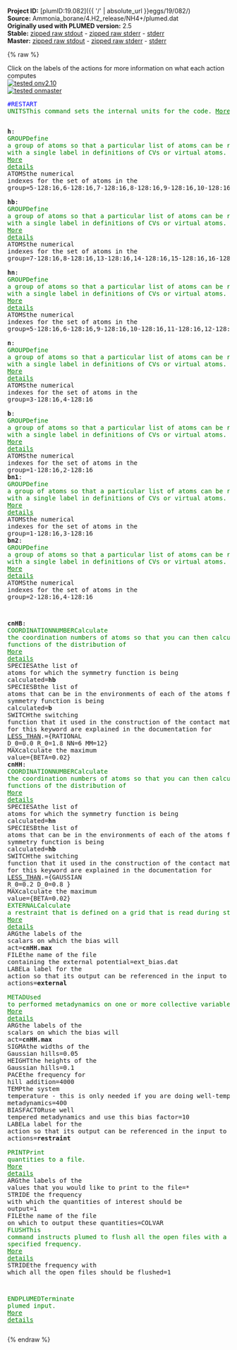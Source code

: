 **Project ID:** [plumID:19.082]({{ '/' | absolute_url }}eggs/19/082/)  
**Source:** Ammonia_borane/4.H2_release/NH4+/plumed.dat  
**Originally used with PLUMED version:** 2.5  
**Stable:** [zipped raw stdout](plumed.dat.plumed.stdout.txt.zip) - [zipped raw stderr](plumed.dat.plumed.stderr.txt.zip) - [stderr](plumed.dat.plumed.stderr)  
**Master:** [zipped raw stdout](plumed.dat.plumed_master.stdout.txt.zip) - [zipped raw stderr](plumed.dat.plumed_master.stderr.txt.zip) - [stderr](plumed.dat.plumed_master.stderr)  

{% raw %}
<div class="plumedpreheader">
<div class="headerInfo" id="value_details_data/Ammonia_borane/4.H2_release/NH4+/plumed.dat"> Click on the labels of the actions for more information on what each action computes </div>
<div class="containerBadge">
<div class="headerBadge"><a href="plumed.dat.plumed.stderr"><img src="https://img.shields.io/badge/v2.10-passing-green.svg" alt="tested onv2.10" /></a></div>
<div class="headerBadge"><a href="plumed.dat.plumed_master.stderr"><img src="https://img.shields.io/badge/master-passing-green.svg" alt="tested onmaster" /></a></div>
</div>
</div>
<pre class="plumedlisting">
<span style="color:blue" class="comment">#RESTART</span>
<span class="plumedtooltip" style="color:green">UNITS<span class="right">This command sets the internal units for the code. <a href="https://www.plumed.org/doc-master/user-doc/html/UNITS" style="color:green">More details</a><i></i></span></span> <span class="plumedtooltip">LENGTH<span class="right">the units of lengths<i></i></span></span>=A

<span style="display:none;" id="data/Ammonia_borane/4.H2_release/NH4+/plumed.dat">The UNITS action with label <b></b> calculates something</span><b name="data/Ammonia_borane/4.H2_release/NH4+/plumed.dath" onclick='showPath("data/Ammonia_borane/4.H2_release/NH4+/plumed.dat","data/Ammonia_borane/4.H2_release/NH4+/plumed.dath","data/Ammonia_borane/4.H2_release/NH4+/plumed.dath","brown")'>h</b>: <span class="plumedtooltip" style="color:green">GROUP<span class="right">Define a group of atoms so that a particular list of atoms can be referenced with a single label in definitions of CVs or virtual atoms. <a href="https://www.plumed.org/doc-master/user-doc/html/GROUP" style="color:green">More details</a><i></i></span></span> <span class="plumedtooltip">ATOMS<span class="right">the numerical indexes for the set of atoms in the group<i></i></span></span>=5-128:16,6-128:16,7-128:16,8-128:16,9-128:16,10-128:16,11-128:16,12-128:16,13-128:16,14-128:16,15-128:16,16-128:16   
<span style="display:none;" id="data/Ammonia_borane/4.H2_release/NH4+/plumed.dath">The GROUP action with label <b>h</b> calculates something</span><b name="data/Ammonia_borane/4.H2_release/NH4+/plumed.dathb" onclick='showPath("data/Ammonia_borane/4.H2_release/NH4+/plumed.dat","data/Ammonia_borane/4.H2_release/NH4+/plumed.dathb","data/Ammonia_borane/4.H2_release/NH4+/plumed.dathb","brown")'>hb</b>: <span class="plumedtooltip" style="color:green">GROUP<span class="right">Define a group of atoms so that a particular list of atoms can be referenced with a single label in definitions of CVs or virtual atoms. <a href="https://www.plumed.org/doc-master/user-doc/html/GROUP" style="color:green">More details</a><i></i></span></span> <span class="plumedtooltip">ATOMS<span class="right">the numerical indexes for the set of atoms in the group<i></i></span></span>=7-128:16,8-128:16,13-128:16,14-128:16,15-128:16,16-128:16  
<span style="display:none;" id="data/Ammonia_borane/4.H2_release/NH4+/plumed.dathb">The GROUP action with label <b>hb</b> calculates something</span><b name="data/Ammonia_borane/4.H2_release/NH4+/plumed.dathn" onclick='showPath("data/Ammonia_borane/4.H2_release/NH4+/plumed.dat","data/Ammonia_borane/4.H2_release/NH4+/plumed.dathn","data/Ammonia_borane/4.H2_release/NH4+/plumed.dathn","brown")'>hn</b>: <span class="plumedtooltip" style="color:green">GROUP<span class="right">Define a group of atoms so that a particular list of atoms can be referenced with a single label in definitions of CVs or virtual atoms. <a href="https://www.plumed.org/doc-master/user-doc/html/GROUP" style="color:green">More details</a><i></i></span></span> <span class="plumedtooltip">ATOMS<span class="right">the numerical indexes for the set of atoms in the group<i></i></span></span>=5-128:16,6-128:16,9-128:16,10-128:16,11-128:16,12-128:16  
<span style="display:none;" id="data/Ammonia_borane/4.H2_release/NH4+/plumed.dathn">The GROUP action with label <b>hn</b> calculates something</span><b name="data/Ammonia_borane/4.H2_release/NH4+/plumed.datn" onclick='showPath("data/Ammonia_borane/4.H2_release/NH4+/plumed.dat","data/Ammonia_borane/4.H2_release/NH4+/plumed.datn","data/Ammonia_borane/4.H2_release/NH4+/plumed.datn","brown")'>n</b>: <span class="plumedtooltip" style="color:green">GROUP<span class="right">Define a group of atoms so that a particular list of atoms can be referenced with a single label in definitions of CVs or virtual atoms. <a href="https://www.plumed.org/doc-master/user-doc/html/GROUP" style="color:green">More details</a><i></i></span></span> <span class="plumedtooltip">ATOMS<span class="right">the numerical indexes for the set of atoms in the group<i></i></span></span>=3-128:16,4-128:16   
<span style="display:none;" id="data/Ammonia_borane/4.H2_release/NH4+/plumed.datn">The GROUP action with label <b>n</b> calculates something</span><b name="data/Ammonia_borane/4.H2_release/NH4+/plumed.datb" onclick='showPath("data/Ammonia_borane/4.H2_release/NH4+/plumed.dat","data/Ammonia_borane/4.H2_release/NH4+/plumed.datb","data/Ammonia_borane/4.H2_release/NH4+/plumed.datb","brown")'>b</b>: <span class="plumedtooltip" style="color:green">GROUP<span class="right">Define a group of atoms so that a particular list of atoms can be referenced with a single label in definitions of CVs or virtual atoms. <a href="https://www.plumed.org/doc-master/user-doc/html/GROUP" style="color:green">More details</a><i></i></span></span> <span class="plumedtooltip">ATOMS<span class="right">the numerical indexes for the set of atoms in the group<i></i></span></span>=1-128:16,2-128:16 
<span style="display:none;" id="data/Ammonia_borane/4.H2_release/NH4+/plumed.datb">The GROUP action with label <b>b</b> calculates something</span><b name="data/Ammonia_borane/4.H2_release/NH4+/plumed.datbn1" onclick='showPath("data/Ammonia_borane/4.H2_release/NH4+/plumed.dat","data/Ammonia_borane/4.H2_release/NH4+/plumed.datbn1","data/Ammonia_borane/4.H2_release/NH4+/plumed.datbn1","brown")'>bn1</b>: <span class="plumedtooltip" style="color:green">GROUP<span class="right">Define a group of atoms so that a particular list of atoms can be referenced with a single label in definitions of CVs or virtual atoms. <a href="https://www.plumed.org/doc-master/user-doc/html/GROUP" style="color:green">More details</a><i></i></span></span> <span class="plumedtooltip">ATOMS<span class="right">the numerical indexes for the set of atoms in the group<i></i></span></span>=1-128:16,3-128:16 
<span style="display:none;" id="data/Ammonia_borane/4.H2_release/NH4+/plumed.datbn1">The GROUP action with label <b>bn1</b> calculates something</span><b name="data/Ammonia_borane/4.H2_release/NH4+/plumed.datbn2" onclick='showPath("data/Ammonia_borane/4.H2_release/NH4+/plumed.dat","data/Ammonia_borane/4.H2_release/NH4+/plumed.datbn2","data/Ammonia_borane/4.H2_release/NH4+/plumed.datbn2","brown")'>bn2</b>: <span class="plumedtooltip" style="color:green">GROUP<span class="right">Define a group of atoms so that a particular list of atoms can be referenced with a single label in definitions of CVs or virtual atoms. <a href="https://www.plumed.org/doc-master/user-doc/html/GROUP" style="color:green">More details</a><i></i></span></span> <span class="plumedtooltip">ATOMS<span class="right">the numerical indexes for the set of atoms in the group<i></i></span></span>=2-128:16,4-128:16 

<span style="display:none;" id="data/Ammonia_borane/4.H2_release/NH4+/plumed.datbn2">The GROUP action with label <b>bn2</b> calculates something</span><b name="data/Ammonia_borane/4.H2_release/NH4+/plumed.datcnHB" onclick='showPath("data/Ammonia_borane/4.H2_release/NH4+/plumed.dat","data/Ammonia_borane/4.H2_release/NH4+/plumed.datcnHB","data/Ammonia_borane/4.H2_release/NH4+/plumed.datcnHB","brown")'>cnHB</b>: <span class="plumedtooltip" style="color:green">COORDINATIONNUMBER<span class="right">Calculate the coordination numbers of atoms so that you can then calculate functions of the distribution of <a href="https://www.plumed.org/doc-master/user-doc/html/COORDINATIONNUMBER" style="color:green">More details</a><i></i></span></span> <span class="plumedtooltip">SPECIESA<span class="right">the list of atoms for which the symmetry function is being calculated<i></i></span></span>=<b name="data/Ammonia_borane/4.H2_release/NH4+/plumed.dathb">hb</b> <span class="plumedtooltip">SPECIESB<span class="right">the list of atoms that can be in the environments of each of the atoms for which the symmetry function is being calculated<i></i></span></span>=<b name="data/Ammonia_borane/4.H2_release/NH4+/plumed.datb">b</b> <span class="plumedtooltip">SWITCH<span class="right">the switching function that it used in the construction of the contact matrix. Options for this keyword are explained in the documentation for <a href="https://www.plumed.org/doc-master/user-doc/html/LESS_THAN">LESS_THAN</a>.<i></i></span></span>={RATIONAL D_0=0.0 R_0=1.8 NN=6 MM=12} <span class="plumedtooltip">MAX<span class="right">calculate the maximum value<i></i></span></span>={BETA=0.02}
<span style="display:none;" id="data/Ammonia_borane/4.H2_release/NH4+/plumed.datcnHB">The COORDINATIONNUMBER action with label <b>cnHB</b> calculates the following quantities:<table  align="center" frame="void" width="95%" cellpadding="5%"><tr><td width="5%"><b> Quantity </b>  </td><td><b> Description </b> </td></tr><tr><td width="5%">cnHB.max</td><td>the maximum colvar</td></tr><tr><td width="5%">cnHB.value</td><td>the coordination numbers of the specified atoms</td></tr></table></span><b name="data/Ammonia_borane/4.H2_release/NH4+/plumed.datcnHH" onclick='showPath("data/Ammonia_borane/4.H2_release/NH4+/plumed.dat","data/Ammonia_borane/4.H2_release/NH4+/plumed.datcnHH","data/Ammonia_borane/4.H2_release/NH4+/plumed.datcnHH","brown")'>cnHH</b>: <span class="plumedtooltip" style="color:green">COORDINATIONNUMBER<span class="right">Calculate the coordination numbers of atoms so that you can then calculate functions of the distribution of <a href="https://www.plumed.org/doc-master/user-doc/html/COORDINATIONNUMBER" style="color:green">More details</a><i></i></span></span> <span class="plumedtooltip">SPECIESA<span class="right">the list of atoms for which the symmetry function is being calculated<i></i></span></span>=<b name="data/Ammonia_borane/4.H2_release/NH4+/plumed.dathn">hn</b> <span class="plumedtooltip">SPECIESB<span class="right">the list of atoms that can be in the environments of each of the atoms for which the symmetry function is being calculated<i></i></span></span>=<b name="data/Ammonia_borane/4.H2_release/NH4+/plumed.dathb">hb</b> <span class="plumedtooltip">SWITCH<span class="right">the switching function that it used in the construction of the contact matrix. Options for this keyword are explained in the documentation for <a href="https://www.plumed.org/doc-master/user-doc/html/LESS_THAN">LESS_THAN</a>.<i></i></span></span>={GAUSSIAN R_0=0.2 D_0=0.8 } <span class="plumedtooltip">MAX<span class="right">calculate the maximum value<i></i></span></span>={BETA=0.02}
<span style="display:none;" id="data/Ammonia_borane/4.H2_release/NH4+/plumed.datcnHH">The COORDINATIONNUMBER action with label <b>cnHH</b> calculates the following quantities:<table  align="center" frame="void" width="95%" cellpadding="5%"><tr><td width="5%"><b> Quantity </b>  </td><td><b> Description </b> </td></tr><tr><td width="5%">cnHH.max</td><td>the maximum colvar</td></tr><tr><td width="5%">cnHH.value</td><td>the coordination numbers of the specified atoms</td></tr></table></span><span class="plumedtooltip" style="color:green">EXTERNAL<span class="right">Calculate a restraint that is defined on a grid that is read during start up <a href="https://www.plumed.org/doc-master/user-doc/html/EXTERNAL" style="color:green">More details</a><i></i></span></span> <span class="plumedtooltip">ARG<span class="right">the labels of the scalars on which the bias will act<i></i></span></span>=<b name="data/Ammonia_borane/4.H2_release/NH4+/plumed.datcnHH">cnHH.max</b> <span class="plumedtooltip">FILE<span class="right">the name of the file containing the external potential<i></i></span></span>=ext_bias.dat <span class="plumedtooltip">LABEL<span class="right">a label for the action so that its output can be referenced in the input to other actions<i></i></span></span>=<b name="data/Ammonia_borane/4.H2_release/NH4+/plumed.datexternal" onclick='showPath("data/Ammonia_borane/4.H2_release/NH4+/plumed.dat","data/Ammonia_borane/4.H2_release/NH4+/plumed.datexternal","data/Ammonia_borane/4.H2_release/NH4+/plumed.datexternal","brown")'>external</b> 
<br/><span style="display:none;" id="data/Ammonia_borane/4.H2_release/NH4+/plumed.datexternal">The EXTERNAL action with label <b>external</b> calculates the following quantities:<table  align="center" frame="void" width="95%" cellpadding="5%"><tr><td width="5%"><b> Quantity </b>  </td><td><b> Description </b> </td></tr><tr><td width="5%">external.bias</td><td>the instantaneous value of the bias potential</td></tr></table></span><span class="plumedtooltip" style="color:green">METAD<span class="right">Used to performed metadynamics on one or more collective variables. <a href="https://www.plumed.org/doc-master/user-doc/html/METAD" style="color:green">More details</a><i></i></span></span> <span class="plumedtooltip">ARG<span class="right">the labels of the scalars on which the bias will act<i></i></span></span>=<b name="data/Ammonia_borane/4.H2_release/NH4+/plumed.datcnHH">cnHH.max</b> <span class="plumedtooltip">SIGMA<span class="right">the widths of the Gaussian hills<i></i></span></span>=0.05 <span class="plumedtooltip">HEIGHT<span class="right">the heights of the Gaussian hills<i></i></span></span>=0.1 <span class="plumedtooltip">PACE<span class="right">the frequency for hill addition<i></i></span></span>=4000 <span class="plumedtooltip">TEMP<span class="right">the system temperature - this is only needed if you are doing well-tempered metadynamics<i></i></span></span>=400 <span class="plumedtooltip">BIASFACTOR<span class="right">use well tempered metadynamics and use this bias factor<i></i></span></span>=10 <span class="plumedtooltip">LABEL<span class="right">a label for the action so that its output can be referenced in the input to other actions<i></i></span></span>=<b name="data/Ammonia_borane/4.H2_release/NH4+/plumed.datrestraint" onclick='showPath("data/Ammonia_borane/4.H2_release/NH4+/plumed.dat","data/Ammonia_borane/4.H2_release/NH4+/plumed.datrestraint","data/Ammonia_borane/4.H2_release/NH4+/plumed.datrestraint","brown")'>restraint</b> 
<br/><span style="display:none;" id="data/Ammonia_borane/4.H2_release/NH4+/plumed.datrestraint">The METAD action with label <b>restraint</b> calculates the following quantities:<table  align="center" frame="void" width="95%" cellpadding="5%"><tr><td width="5%"><b> Quantity </b>  </td><td><b> Description </b> </td></tr><tr><td width="5%">restraint.bias</td><td>the instantaneous value of the bias potential</td></tr></table></span><span class="plumedtooltip" style="color:green">PRINT<span class="right">Print quantities to a file. <a href="https://www.plumed.org/doc-master/user-doc/html/PRINT" style="color:green">More details</a><i></i></span></span> <span class="plumedtooltip">ARG<span class="right">the labels of the values that you would like to print to the file<i></i></span></span>=* <span class="plumedtooltip">STRIDE<span class="right"> the frequency with which the quantities of interest should be output<i></i></span></span>=1 <span class="plumedtooltip">FILE<span class="right">the name of the file on which to output these quantities<i></i></span></span>=COLVAR
<span class="plumedtooltip" style="color:green">FLUSH<span class="right">This command instructs plumed to flush all the open files with a user specified frequency. <a href="https://www.plumed.org/doc-master/user-doc/html/FLUSH" style="color:green">More details</a><i></i></span></span> <span class="plumedtooltip">STRIDE<span class="right">the frequency with which all the open files should be flushed<i></i></span></span>=1

<span class="plumedtooltip" style="color:green">ENDPLUMED<span class="right">Terminate plumed input. <a href="https://www.plumed.org/doc-master/user-doc/html/ENDPLUMED" style="color:green">More details</a><i></i></span></span><span style="color:blue" class="comment">
</span></pre>
{% endraw %}
